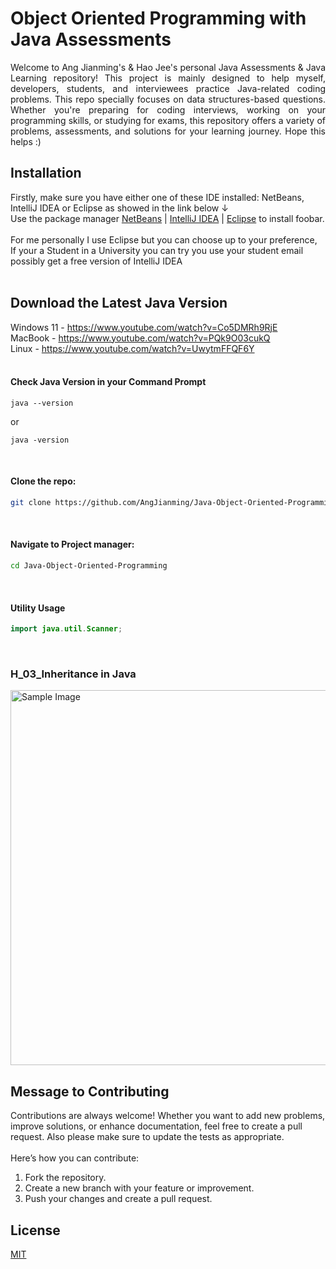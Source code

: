 # Object Oriented Programming with Java Assessments

<div align="justify">
Welcome to Ang Jianming's & Hao Jee's personal Java Assessments & Java Learning repository! This project is mainly designed to help myself, developers, students, and interviewees practice Java-related coding problems. This repo specially focuses on data structures-based questions. Whether you're preparing for coding interviews, working on your programming skills, or studying for exams, this repository offers a variety of problems, assessments, and solutions for your learning journey. Hope this helps :)
</div>

## Installation
Firstly, make sure you have either one of these IDE installed: NetBeans, IntelliJ IDEA or Eclipse as showed in the link below &#8595;
<br>Use the package manager [NetBeans](https://netbeans.apache.org/front/main/download/) | [IntelliJ IDEA](https://www.jetbrains.com/idea/download/?section=windows) | [Eclipse](https://www.eclipse.org/downloads/) to install foobar.
<br>
<br>For me personally I use Eclipse but you can choose up to your preference,
<br>If your a Student in a University you can try you use your student email possibly get a free version of IntelliJ IDEA
<br><br>

## Download the Latest Java Version
Windows 11 - https://www.youtube.com/watch?v=Co5DMRh9RjE
<br>MacBook - https://www.youtube.com/watch?v=PQk9O03cukQ
<br>Linux - https://www.youtube.com/watch?v=UwytmFFQF6Y
<br><br>

#### Check Java Version in your Command Prompt
```command
java --version
```
or
```command
java -version
```
<br>

#### Clone the repo:
```bash
git clone https://github.com/AngJianming/Java-Object-Oriented-Programming.git
```
<br>

#### Navigate to Project manager:
```bash
cd Java-Object-Oriented-Programming
```
<br>

#### Utility Usage
```java
import java.util.Scanner;
```
<br>

### H_03_Inheritance in Java
<img src="https://mulesoftonlinelearning.home.blog/wp-content/uploads/2019/12/java-inheritance.png" alt="Sample Image" width="900" height="600" align="center">

## Message to Contributing
Contributions are always welcome! Whether you want to add new problems, improve solutions, or enhance documentation, feel free to create a pull request.
Also please make sure to update the tests as appropriate.
<br><br>
Here’s how you can contribute:
1) Fork the repository.
2) Create a new branch with your feature or improvement.
3) Push your changes and create a pull request.

## License

[MIT](https://choosealicense.com/licenses/mit/)
